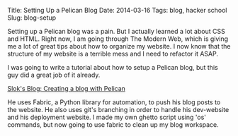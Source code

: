 Title: Setting Up a Pelican Blog
Date: 2014-03-16 
Tags: blog, hacker school
Slug: blog-setup

Setting up a Pelican blog was a pain. But I actually learned a lot about CSS and HTML. Right now, I am going through The Modern Web, which is giving me a lot of great tips about how to organize my website. I now know that the structure of my website is a terrible mess and I need to refactor it ASAP.

I was going to write a tutorial about how to setup a Pelican blog, but this guy did a great job of it already.

[Slok's Blog: Creating a blog with Pelican][slok]

He uses Fabric, a Python library for automation, to push his blog posts to the website. He also uses git's branching in order to handle his dev-website and his deployment website. I made my own ghetto script using 'os' commands, but now going to use fabric to clean up my blog workspace. 

[slok]:http://blog.xlarrakoetxea.org/posts/2012/10/creating-a-blog-with-pelican/